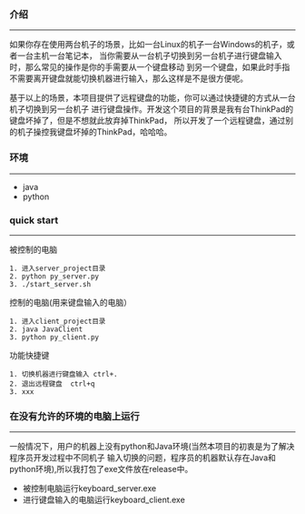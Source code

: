 ### 介绍
---

如果你存在使用两台机子的场景，比如一台Linux的机子一台Windows的机子，或者一台主机一台笔记本，
当你需要从一台机子切换到另一台机子进行键盘输入时，那么常见的操作是你的手需要从一个键盘移动
到另一个键盘，如果此时手指不需要离开键盘就能切换机器进行输入，那么这样是不是很方便呢。

基于以上的场景，本项目提供了远程键盘的功能，你可以通过快捷键的方式从一台机子切换到另一台机子
进行键盘操作。开发这个项目的背景是我有台ThinkPad的键盘坏掉了，但是不想就此放弃掉ThinkPad，
所以开发了一个远程键盘，通过别的机子操控我键盘坏掉的ThinkPad，哈哈哈。

### 环境
---
* java
* python

### quick start
---
被控制的电脑
```
1. 进入server_project目录
2. python py_server.py
3. ./start_server.sh 
```

控制的电脑(用来键盘输入的电脑）
```
1. 进入client_project目录
2. java JavaClient
3. python py_client.py
```

功能快捷键
```
1. 切换机器进行键盘输入 ctrl+.
2. 退出远程键盘  ctrl+q
3. xxx
```

### 在没有允许的环境的电脑上运行
---
一般情况下，用户的机器上没有python和Java环境(当然本项目的初衷是为了解决程序员开发过程中不同机子
输入切换的问题，程序员的机器默认存在Java和python环境),所以我打包了exe文件放在release中。
* 被控制电脑运行keyboard_server.exe
* 进行键盘输入的电脑运行keyboard_client.exe
